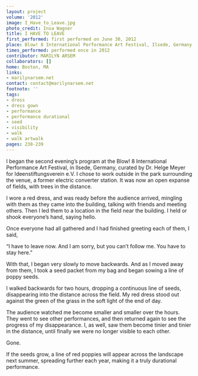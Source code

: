 ```yaml
---
layout: project
volume: '2012'
image: I_Have_to_Leave.jpg
photo_credit: Insa Wagner
title: I HAVE TO LEAVE
first_performed: first performed on June 30, 2012
place: Blow! 8 International Performance Art Festival, Ilsede, Germany
times_performed: performed once in 2012
contributor: MARILYN ARSEM
collaborators: []
home: Boston, MA
links:
- marilynarsem.net
contact: contact@marilynarsem.net
footnote: ''
tags:
- dress
- dress gown
- performance
- performance durational
- seed
- visibility
- walk
- walk artwalk
pages: 238-239
---
```


I began the second evening’s program at the Blow! 8 International Performance Art Festival, in Ilsede, Germany, curated by Dr. Helge Meyer for Ideenstiftungsverein e.V. I chose to work outside in the park surrounding the venue, a former electric converter station. It was now an open expanse of fields, with trees in the distance.

I wore a red dress, and was ready before the audience arrived, mingling with them as they came into the building, talking with friends and meeting others. Then I led them to a location in the field near the building. I held or shook everyone’s hand, saying hello.

Once everyone had all gathered and I had finished greeting each of them, I said,

“I have to leave now. And I am sorry, but you can’t follow me. You have to stay here.”

With that, I began very slowly to move backwards. And as I moved away from them, I took a seed packet from my bag and began sowing a line of poppy seeds.

I walked backwards for two hours, dropping a continuous line of seeds, disappearing into the distance across the field. My red dress stood out against the green of the grass in the soft light of the end of day.

The audience watched me become smaller and smaller over the hours. They went to see other performances, and then returned again to see the progress of my disappearance. I, as well, saw them become tinier and tinier in the distance, until finally we were no longer visible to each other.

Gone.

If the seeds grow, a line of red poppies will appear across the landscape next summer, spreading further each year, making it a truly durational performance.
